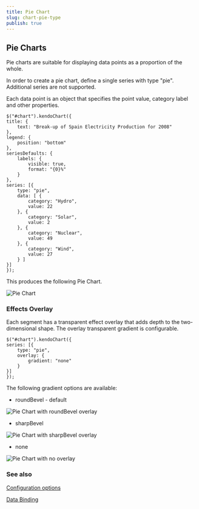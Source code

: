 ```yaml
---
title: Pie Chart
slug: chart-pie-type
publish: true
---
```


## Pie Charts

Pie charts are suitable for displaying data points as a proportion of the whole.

In order to create a pie chart, define a single series with type "pie". Additional series are not supported.

Each data point is an object that specifies the point value, category label and other properties.
 
    $("#chart").kendoChart({
    title: {
        text: "Break-up of Spain Electricity Production for 2008"
    },
    legend: {
        position: "bottom"
    },
    seriesDefaults: {
        labels: {
            visible: true,
            format: "{0}%"
        }
    },
    series: [{
        type: "pie",
        data: [ {
            category: "Hydro",
            value: 22
        }, {
            category: "Solar",
            value: 2
        }, {
            category: "Nuclear",
            value: 49
        }, {
            category: "Wind",
            value: 27
        } ]
    }]
    });
     

This produces the following Pie Chart.

![Pie Chart](/Libraries/Documentation/chart-pie.sflb.ashx)

### Effects Overlay

Each segment has a transparent effect overlay that adds depth to the two-dimensional shape. The overlay transparent gradient is configurable.
 
    $("#chart").kendoChart({
    series: [{
        type: "pie",
        overlay: {
            gradient: "none"
        }
    }]
    });
     

The following gradient options are available:

*   roundBevel - default 

![Pie Chart with roundBevel overlay](/Libraries/Documentation/chart-pie-overlay-roundBevel.sflb.ashx)

*   sharpBevel 

![Pie Chart with sharpBevel overlay](/Libraries/Documentation/chart-pie-overlay-sharpBevel.sflb.ashx)

*   none 

![Pie Chart with no overlay](/Libraries/Documentation/chart-pie-overlay-none.sflb.ashx)

### See also

[Configuration options
](/documentation/dataviz/chart/configuration.aspx) 

[Data Binding](/documentation/dataviz/chart/data-binding.aspx)